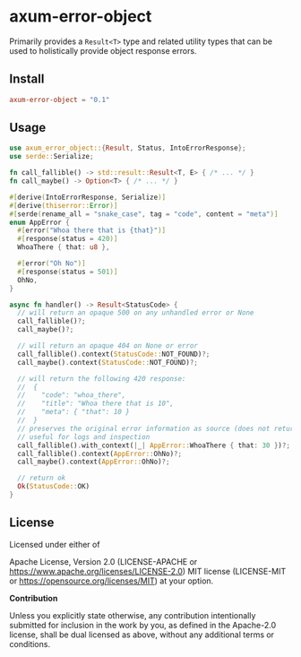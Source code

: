 # axum-error-object

Primarily provides a `Result<T>` type and related utility types 
that can be used to holistically provide object response errors.

## Install

```toml
axum-error-object = "0.1"
```

## Usage

```rust
use axum_error_object::{Result, Status, IntoErrorResponse};
use serde::Serialize;

fn call_fallible() -> std::result::Result<T, E> { /* ... */ }
fn call_maybe() -> Option<T> { /* ... */ }

#[derive(IntoErrorResponse, Serialize)]
#[derive(thiserror::Error)]
#[serde(rename_all = "snake_case", tag = "code", content = "meta")]
enum AppError {
  #[error("Whoa there that is {that}")]
  #[response(status = 420)]
  WhoaThere { that: u8 },

  #[error("Oh No")]
  #[response(status = 501)]
  OhNo,
}

async fn handler() -> Result<StatusCode> {
  // will return an opaque 500 on any unhandled error or None
  call_fallible()?;
  call_maybe()?;

  // will return an opaque 404 on None or error
  call_fallible().context(StatusCode::NOT_FOUND)?;
  call_maybe().context(StatusCode::NOT_FOUND)?;

  // will return the following 420 response: 
  //  {
  //    "code": "whoa_there",
  //    "title": "Whoa there that is 10",
  //    "meta": { "that": 10 }
  //  }
  // preserves the original error information as source (does not return from the API)
  // useful for logs and inspection
  call_fallible().with_context(|_| AppError::WhoaThere { that: 30 })?;
  call_fallible().context(AppError::OhNo)?;
  call_maybe().context(AppError::OhNo)?;

  // return ok
  Ok(StatusCode::OK)
}
```

## License

Licensed under either of

Apache License, Version 2.0 (LICENSE-APACHE or https://www.apache.org/licenses/LICENSE-2.0)
MIT license (LICENSE-MIT or https://opensource.org/licenses/MIT)
at your option.

**Contribution**

Unless you explicitly state otherwise, any contribution intentionally submitted for inclusion in the work by you, as defined in the Apache-2.0 license, shall be dual licensed as above, without any additional terms or conditions.
